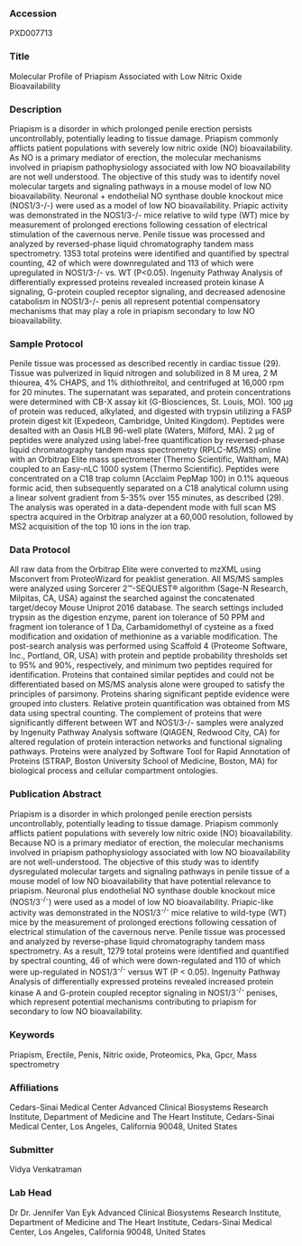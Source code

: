 ### Accession
PXD007713

### Title
Molecular Profile of Priapism Associated with Low Nitric Oxide Bioavailability

### Description
Priapism is a disorder in which prolonged penile erection persists uncontrollably, potentially leading to tissue damage. Priapism commonly afflicts patient populations with severely low nitric oxide (NO) bioavailability. As NO is a primary mediator of erection, the molecular mechanisms involved in priapism pathophysiology associated with low NO bioavailability are not well understood. The objective of this study was to identify novel molecular targets and signaling pathways in a mouse model of low NO bioavailability. Neuronal + endothelial NO synthase double knockout mice (NOS1/3-/-) were used as a model of low NO bioavailability. Priapic activity was demonstrated in the NOS1/3-/- mice relative to wild type (WT) mice by measurement of prolonged erections following cessation of electrical stimulation of the cavernous nerve. Penile tissue was processed and analyzed by reversed-phase liquid chromatography tandem mass spectrometry. 1353 total proteins were identified and quantified by spectral counting, 42 of which were downregulated and 113 of which were upregulated in NOS1/3-/- vs. WT (P<0.05). Ingenuity Pathway Analysis of differentially expressed proteins revealed increased protein kinase A signaling, G-protein coupled receptor signaling, and decreased adenosine catabolism in NOS1/3-/- penis all represent potential compensatory mechanisms that may play a role in priapism secondary to low NO bioavailability.

### Sample Protocol
Penile tissue was processed as described recently in cardiac tissue (29). Tissue was pulverized in liquid nitrogen and solubilized in 8 M urea, 2 M thiourea, 4% CHAPS, and 1% dithiothreitol, and centrifuged at 16,000 rpm for 20 minutes. The supernatant was separated, and protein concentrations were determined with CB-X assay kit (G-Biosciences, St. Louis, MO). 100 µg of protein was reduced, alkylated, and digested with trypsin utilizing a FASP protein digest kit (Expedeon, Cambridge, United Kingdom). Peptides were desalted with an Oasis HLB 96-well plate (Waters, Milford, MA). 2 µg of peptides were analyzed using label-free quantification by reversed-phase liquid chromatography tandem mass spectrometry (RPLC-MS/MS) online with an Orbitrap Elite mass spectrometer (Thermo Scientific, Waltham, MA) coupled to an Easy-nLC 1000 system (Thermo Scientific). Peptides were concentrated on a C18 trap column (Acclaim PepMap 100) in 0.1% aqueous formic acid, then subsequently separated on a C18 analytical column using a linear solvent gradient from 5-35% over 155 minutes, as described (29). The analysis was operated in a data-dependent mode with full scan MS spectra acquired in the Orbitrap analyzer at a 60,000 resolution, followed by MS2 acquisition of the top 10 ions in the ion trap.

### Data Protocol
All raw data from the Orbitrap Elite were converted to mzXML using Msconvert from ProteoWizard  for peaklist generation. All MS/MS samples were analyzed using Sorcerer 2™-SEQUEST® algorithm (Sage-N Research, Milpitas, CA, USA) against the searched against the concatenated target/decoy  Mouse Uniprot  2016 database. The search settings included trypsin as the digestion enzyme, parent ion tolerance of 50 PPM and fragment ion tolerance of 1 Da, Carbamidomethyl of cysteine as a fixed modification and oxidation of methionine as a variable modification. The post-search analysis was performed using Scaffold 4 (Proteome Software, Inc., Portland, OR, USA) with protein and peptide probability thresholds set to 95% and 90%, respectively, and minimum two peptides required for identification. Proteins that contained similar peptides and could not be differentiated based on MS/MS analysis alone were grouped to satisfy the principles of parsimony. Proteins sharing significant peptide evidence were grouped into clusters. Relative protein quantification was obtained from MS data using spectral counting. The complement of proteins that were significantly different between WT and NOS1/3-/- samples were analyzed by Ingenuity Pathway Analysis software (QIAGEN, Redwood City, CA) for altered regulation of protein interaction networks and functional signaling pathways. Proteins were analyzed by Software Tool for Rapid Annotation of Proteins (STRAP, Boston University School of Medicine, Boston, MA) for biological process and cellular compartment ontologies.

### Publication Abstract
Priapism is a disorder in which prolonged penile erection persists uncontrollably, potentially leading to tissue damage. Priapism commonly afflicts patient populations with severely low nitric oxide (NO) bioavailability. Because NO is a primary mediator of erection, the molecular mechanisms involved in priapism pathophysiology associated with low NO bioavailability are not well-understood. The objective of this study was to identify dysregulated molecular targets and signaling pathways in penile tissue of a mouse model of low NO bioavailability that have potential relevance to priapism. Neuronal plus endothelial NO synthase double knockout mice (NOS1/3<sup>-/-</sup>) were used as a model of low NO bioavailability. Priapic-like activity was demonstrated in the NOS1/3<sup>-/-</sup> mice relative to wild-type (WT) mice by the measurement of prolonged erections following cessation of electrical stimulation of the cavernous nerve. Penile tissue was processed and analyzed by reverse-phase liquid chromatography tandem mass spectrometry. As a result, 1279 total proteins were identified and quantified by spectral counting, 46 of which were down-regulated and 110 of which were up-regulated in NOS1/3<sup>-/-</sup> versus WT (P &lt; 0.05). Ingenuity Pathway Analysis of differentially expressed proteins revealed increased protein kinase A and G-protein coupled receptor signaling in NOS1/3<sup>-/-</sup> penises, which represent potential mechanisms contributing to priapism for secondary to low NO bioavailability.

### Keywords
Priapism, Erectile, Penis, Nitric oxide, Proteomics, Pka, Gpcr, Mass spectrometry

### Affiliations
Cedars-Sinai Medical Center
Advanced Clinical Biosystems Research Institute, Department of Medicine and The Heart Institute, Cedars-Sinai Medical Center, Los Angeles, California 90048, United States

### Submitter
Vidya Venkatraman

### Lab Head
Dr Dr. Jennifer Van Eyk
Advanced Clinical Biosystems Research Institute, Department of Medicine and The Heart Institute, Cedars-Sinai Medical Center, Los Angeles, California 90048, United States


